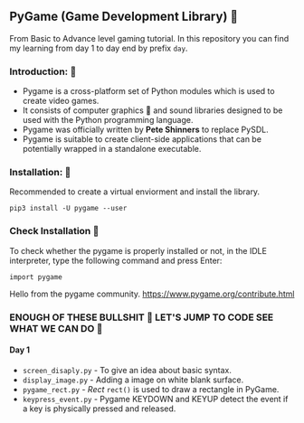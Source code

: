 ## PyGame (Game Development Library) 🐍️

From Basic to Advance level gaming tutorial.
In this repository you can find my learning from day 1 to day end by prefix `day`.

### Introduction: 📔️

- Pygame is a cross-platform set of Python modules which is used to create video games.
- It consists of computer graphics 🤖️ and sound libraries designed to be used with the Python programming language.
- Pygame was officially written by **Pete Shinners** to replace PySDL.
- Pygame is suitable to create client-side applications that can be potentially wrapped in a standalone executable.

### Installation: 🎉️
Recommended to create a virtual enviorment and install the library.

`pip3 install -U pygame --user `

### Check Installation 💫️

To check whether the pygame is properly installed or not, in the IDLE interpreter, type the following command and press Enter:

`import pygame`

Hello from the pygame community. https://www.pygame.org/contribute.html

### ENOUGH OF THESE BULLSHIT 🛑️ LET'S JUMP TO CODE SEE WHAT WE CAN DO 🤩️

#### Day 1

- `screen_disaply.py` - To give an idea about basic syntax.
- `display_image.py` - Adding a image on white blank surface.
- `pygame_rect.py` - *Rect* `rect()` is used to draw a rectangle in PyGame.
- `keypress_event.py` - Pygame KEYDOWN and KEYUP detect the event if a key is physically pressed and released.